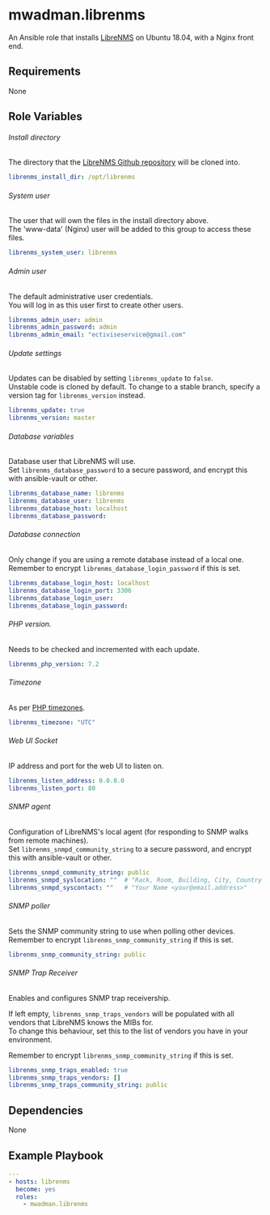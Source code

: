 # mwadman.librenms

An Ansible role that installs [LibreNMS](https://www.librenms.org/) on Ubuntu 18.04, with a Nginx front end.  

## Requirements

None

## Role Variables

###### Install directory

The directory that the [LibreNMS Github repository](https://github.com/librenms/librenms) will be cloned into.

```yaml
librenms_install_dir: /opt/librenms
```

###### System user

The user that will own the files in the install directory above.  
The 'www-data' (Nginx) user will be added to this group to access these files.

```yaml
librenms_system_user: librenms
```

###### Admin user

The default administrative user credentials.  
You will log in as this user first to create other users.

```yaml
librenms_admin_user: admin
librenms_admin_password: admin
librenms_admin_email: "ectiviseservice@gmail.com"
```

###### Update settings

Updates can be disabled by setting `librenms_update` to `false`.  
Unstable code is cloned by default. To change to a stable branch, specify a version tag for `librenms_version` instead.

```yaml
librenms_update: true
librenms_version: master
```

###### Database variables

Database user that LibreNMS will use.  
Set `librenms_database_password` to a secure password, and encrypt this with ansible-vault or other.

```yaml
librenms_database_name: librenms
librenms_database_user: librenms
librenms_database_host: localhost
librenms_database_password:
```

###### Database connection

Only change if you are using a remote database instead of a local one.  
Remember to encrypt `librenms_database_login_password` if this is set.

```yaml
librenms_database_login_host: localhost
librenms_database_login_port: 3306
librenms_database_login_user:
librenms_database_login_password:
```

###### PHP version.

Needs to be checked and incremented with each update.

```yaml
librenms_php_version: 7.2
```

###### Timezone

As per [PHP timezones](https://www.php.net/manual/en/timezones.php).

```yaml
librenms_timezone: "UTC"
```

###### Web UI Socket

IP address and port for the web UI to listen on.

```yaml
librenms_listen_address: 0.0.0.0
librenms_listen_port: 80
```

###### SNMP agent

Configuration of LibreNMS's local agent (for responding to SNMP walks from remote machines).  
Set `librenms_snmpd_community_string` to a secure password, and encrypt this with ansible-vault or other.

```yaml
librenms_snmpd_community_string: public
librenms_snmpd_syslocation: ""  # "Rack, Room, Building, City, Country [GPSX,Y]"
librenms_snmpd_syscontact: ""   # "Your Name <your@email.address>"
```

###### SNMP poller

Sets the SNMP community string to use when polling other devices.  
Remember to encrypt `librenms_snmp_community_string` if this is set.

```yaml
librenms_snmp_community_string: public
```

###### SNMP Trap Receiver

Enables and configures SNMP trap receivership.


If left empty, `librenms_snmp_traps_vendors` will be populated with all vendors that LibreNMS knows the MIBs for.  
To change this behaviour, set this to the list of vendors you have in your environment.


Remember to encrypt `librenms_snmp_community_string` if this is set.

```yaml
librenms_snmp_traps_enabled: true
librenms_snmp_traps_vendors: []
librenms_snmp_traps_community_string: public
```

## Dependencies

None

## Example Playbook

```yaml
---
- hosts: librenms
  become: yes
  roles:
    - mwadman.librenms
```
